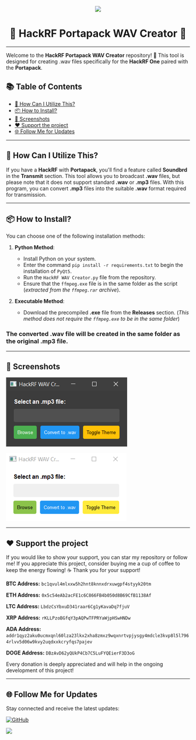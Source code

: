 <div align="center">
  <img src="https://avatars.githubusercontent.com/u/176677387" width="150" height="auto" />
  <h1> 🌟 HackRF Portapack WAV Creator 🌟 </h1>
</div>

-----

Welcome to the **HackRF Portapack WAV Creator** repository! 🎉
This tool is designed for creating .wav files specifically for the **HackRF One** paired with the **Portapack**. 

## 📚 Table of Contents
- [🚀 How Can I Utilize This?](#-how-can-i-utilize-this)
- [📦 How to Install?](#-how-to-install)
- [📸 Screenshots](#-screenshots)
- [❤️ Support the project](#-support-the-project)
- [🌐 Follow Me for Updates](#-follow-me-for-updates)

-----

## 🚀 How Can I Utilize This?
If you have a **HackRF** with **Portapack**, you'll find a feature called **Soundbrd** in the **Transmit** section. This tool allows you to broadcast **.wav** files, but please note that it does not support standard **.wav** or **.mp3** files. With this program, you can convert **.mp3** files into the suitable **.wav** format required for transmission.

-----

## 📦 How to Install?
You can choose one of the following installation methods:

1. **Python Method**: 
   - Install Python on your system.
   - Enter the command `pip install -r requirements.txt` to begin the installation of `PyQt5`.
   - Run the `HackRF WAV Creator.py` file from the repository.
   - Ensure that the `ffmpeg.exe` file is in the same folder as the script (*extracted from the `ffmpeg.rar` archive*). 

2. **Executable Method**:
   - Download the precompiled **.exe** file from the **Releases** section. (*This method does not require the `ffmpeg.exe` to be in the same folder*)

### The converted .wav file will be created in the same folder as the original .mp3 file.

-----

## 📸 Screenshots

![Dark](images/WAV_Creator_dark.jpg)

![Light](images/WAV_Creator_light.jpg)

-----

## ❤️ Support the project
If you would like to show your support, you can star my repository or follow me! If you appreciate this project, consider buying me a cup of coffee to keep the energy flowing! ☕ Thank you for your support!


**BTC Address:** `bc1qvul4mlxxw5h2hnt8knnxdrxuwgpf4styyk20tm`

**ETH Address:** `0x5c54eAb2acFE1c6C866FB4b050d8B69CfB1138Af`

**LTC Address:** `LbdzCsYbxuD341raar6Cg1yKavaDq7fjuV`

**XRP Address:** `rKLLPzoBGfqY3pAQPwTFPRYaWjpHSwHNDw`

**ADA Address:** `addr1qyz2aku0ucmxqnl60lza23lkx2xha8zmxz9wqxnrtvpjysgy4mdcle3kvp8l5l7964rlvv5d06w9kvy2uqdxxkcryfqs7pajev`

**DOGE Address:** `DBzAvD62yQUkP4Cb7C5LuFYQEierF3D3oG`

Every donation is deeply appreciated and will help in the ongoing development of this project!

-----

## 🌐 Follow Me for Updates
Stay connected and receive the latest updates:

[![GitHub](https://img.shields.io/badge/GitHub-W0rthlessS0ul-181717?style=flat&logo=github&logoColor=white)](https://github.com/W0rthlessS0ul)

<img src="https://profile-counter.glitch.me/W0rthlessS0ul.WAV_Creator/count.svg"/>
